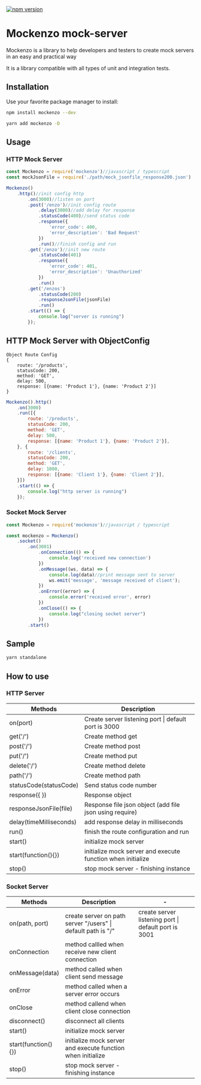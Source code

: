 [![npm version](https://badge.fury.io/js/mockenzo.svg)](https://badge.fury.io/js/mockenzo)

# Mockenzo mock-server

Mockenzo is a library to help developers and testers to create mock servers in an easy and practical way

It is a library compatible with all types of unit and integration tests.

## Installation
Use your favorite package manager to install:

```bash
npm install mockenzo --dev
```

```bash
yarn add mockenzo -D
```

## Usage 


### HTTP Mock Server

````javascript
const Mockenzo = require('mockenzo')//javascript / typescript
const mockJsonFile = require('./path/mock_jsonfile_response200.json')

Mockenzo()
    .http()//init config http
        .on(3000)//listen on port
        .post('/enzo')//init config route
            .delay(3000)//add delay for response
            .statusCode(400)//send status code
            .response({
                'error_code': 400,
                'error_description': 'Bad Request'
            })
            .run()//finish config and run
        .get('/enzo')//init new route
            .statusCode(401)
            .response({
                'error_code': 401,
                'error_description': 'Unauthorized'
            })
            .run()
        .get('/enzos')
            .statusCode(200)
            .responseJsonFile(jsonFile)
            .run()
        .start(() => {
            console.log("server is running")
        });
````

## HTTP Mock Server with ObjectConfig
````
Object Route Config
{
    route: '/products',
    statusCode: 200,
    method: 'GET',
    delay: 500,
    response: [{name: 'Product 1'}, {name: 'Product 2'}]
}
````

````javascript
Mockenzo().http()
    .on(3000)
    .run([{
        route: '/products',
        statusCode: 200,
        method: 'GET',
        delay: 500,
        response: [{name: 'Product 1'}, {name: 'Product 2'}],
    }, {
        route: '/clients',
        statusCode: 200,
        method: 'GET',
        delay: 1000,
        response: [{name: 'Client 1'}, {name: 'Client 2'}],
    }])
    .start(() => {
        console.log("http server is running")
    });
````

### Socket Mock Server

````javascript
const Mockenzo = require('mockenzo')//javascript / typescript

const mockenzo = Mockenzo()
    .socket()
        .on(3001)
            .onConnection(() => {
                console.log('received new connection')
            })
            .onMessage((ws, data) => {
                console.log(data)//print message sent to server
                ws.emit('message', 'message received of client');
            })
            .onError((error) => {
                console.error('received error', error)
            })
            .onClose(() => {
                console.log("closing socket server")
            })
        .start()
````

## Sample

```bash
yarn standalone
```

## How to use

### HTTP Server
<table>
    <thead>
        <th>
            Methods
        </th>
        <th>
            Description
        </th>
    </thead>
    <tr>
        <td>on(port)</td>
        <td>Create server listening port | default port is 3000</td>
    </tr>
    <tr>
        <td>get('/')</td>
        <td>Create method get</td>
    </tr>
    <tr>
        <td>post('/')</td>
        <td>Create method post</td>
    </tr>
    <tr>
        <td>put('/')</td>
        <td>Create method put</td>
    </tr>
    <tr>
        <td>delete('/')</td>
        <td>Create method delete</td>
    </tr>
    <tr>
        <td>path('/')</td>
        <td>Create method path</td>
    </tr>
    <tr>
        <td>statusCode(statusCode)</td>
        <td>Send status code number</td>
    </tr>
    <tr>
        <td>response({ })</td>
        <td>Response object</td>
    </tr>
    <tr>
        <td>responseJsonFile(file)</td>
        <td>Response file json object (add file json using require)</td>
    </tr>
    <tr>
        <td>delay(timeMilliseconds)</td>
        <td>add response delay in milliseconds</td>
    </tr>
    <tr>
        <td>run()</td>
        <td>finish the route configuration and run</td>
    </tr>
    <tr>
        <td>start()</td>
        <td>initialize mock server</td>
    </tr>
    <tr>
        <td>start(function(){})</td>
        <td>initialize mock server and execute function when initialize</td>
    </tr>
    <tr>
        <td>stop()</td>
        <td>stop mock server - finishing instance</td>
    </tr>
</table>

### Socket Server
<table>
    <thead>
        <th>
            Methods
        </th>
        <th>
            Description
        </th>
        <th>
            -
        </th>
    </thead>
    <tr>
        <td>on(path, port)</td>
        <td>create server on path server "/users" | default path is "/"</td>
        <td>create server listening port | default port is 3001</td>
    </tr>
    <tr>
        <td>onConnection</td>
        <td>method callled when receive new client connection</td>
        <td></td>
    </tr>
    <tr>
        <td>onMessage(data)</td>
        <td>method called when client send message</td>
        <td></td>
    </tr>
    <tr>
        <td>onError</td>
        <td>method called when a server error occurs</td>
        <td></td>
    </tr>
    <tr>
        <td>onClose</td>
        <td>method callend when client close connection</td>
        <td></td>
    </tr>
    <tr>
        <td>disconnect()</td>
        <td>disconnect all clients</td>
        <td></td>
    </tr>
    <tr>
        <td>start()</td>
        <td>initialize mock server</td>
        <td></td>
    </tr>
    <tr>
        <td>start(function(){})</td>
        <td>initialize mock server and execute function when initialize</td>
        <td></td>
    </tr>
    <tr>
        <td>stop()</td>
        <td>stop mock server - finishing instance</td>
        <td></td>
    </tr>
</table>
